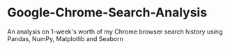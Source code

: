 # Google-Chrome-Search-Analysis
An analysis on 1-week's worth of my Chrome browser search history using Pandas, NumPy, Matplotlib and Seaborn
